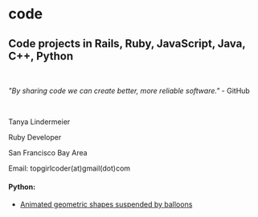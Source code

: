 # code
<h2>Code projects in Rails, Ruby, JavaScript, Java, C++, Python</h2><br>
<p><i>"By sharing code we can create better, more reliable software."</i> - GitHub</p><br> 
<p>Tanya Lindermeier</p>
<p>Ruby Developer</p> 
<p>San Francisco Bay Area</p> 
<p>Email: topgirlcoder(at)gmail(dot)com




<h4>Python:</h4>
<ul>
	<li><a href="python/creature.py">Animated geometric shapes suspended by balloons</a></li>
</ul>
